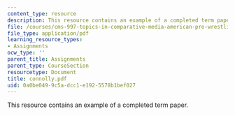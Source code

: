 ```yaml
---
content_type: resource
description: This resource contains an example of a completed term paper.
file: /courses/cms-997-topics-in-comparative-media-american-pro-wrestling-spring-2007/0a0be0499c5adcc1e1925578b1bef027_connolly.pdf
file_type: application/pdf
learning_resource_types:
- Assignments
ocw_type: ''
parent_title: Assignments
parent_type: CourseSection
resourcetype: Document
title: connolly.pdf
uid: 0a0be049-9c5a-dcc1-e192-5578b1bef027
---
```

This resource contains an example of a completed term paper.

